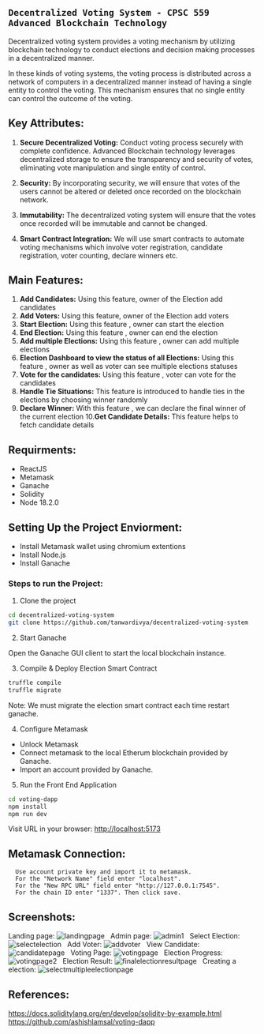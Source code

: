 ## `Decentralized Voting System - CPSC 559 Advanced Blockchain Technology`

<p>Decentralized voting system provides a voting mechanism by utilizing blockchain technology to conduct elections and decision making processes in a decentralized manner.
<p>In these kinds of voting systems, the voting process is distributed across a network of computers in a decentralized manner instead of having a single entity to control the voting. This mechanism ensures that no single entity can control the outcome of the voting.


## Key Attributes:

1. **Secure Decentralized Voting:** Conduct voting process securely with complete confidence. Advanced Blockchain technology leverages decentralized storage to ensure the transparency and security of votes, eliminating vote manipulation and single entity of control.

2. **Security:** By incorporating security, we will ensure that votes of the users cannot be altered or deleted once recorded on the blockchain network.

3. **Immutability:** The decentralized voting system will ensure that the votes once recorded will be immutable and cannot be changed.

4. **Smart Contract Integration:** We will use smart contracts to automate voting mechanisms which involve voter registration, candidate registration, voter counting, declare winners etc.


## Main Features:

1. **Add Candidates:** Using this feature, owner of the Election add candidates
2. **Add Voters:** Using this feature, owner of the Election add voters
3. **Start Election:** Using this feature , owner can start the election
4. **End Election:** Using this feature , owner can end the election
5. **Add multiple Elections:** Using this feature , owner can add multiple elections
6. **Election Dashboard to view the status of all Elections:** Using this feature , owner as well as voter can see multiple elections statuses
7. **Vote for the candidates:** Using this feature , voter can vote for the candidates
8. **Handle Tie Situations:** This feature is introduced to handle ties in the elections by choosing winner randomly
9. **Declare Winner:** With this feature , we can declare the final winner of the current election
10.**Get Candidate Details:** This feature helps to fetch candidate details


## Requirments:

- ReactJS
- Metamask
- Ganache
- Solidity
- Node 18.2.0


## Setting Up the Project Enviorment:

- Install Metamask wallet using chromium extentions
- Install Node.js
- Install Ganache

### Steps to run the Project:

1. Clone the project

```bash
cd decentralized-voting-system
git clone https://github.com/tanwardivya/decentralized-voting-system
```

2. Start Ganache

Open the Ganache GUI client to start the local blockchain instance.

3. Compile & Deploy Election Smart Contract

```bash
truffle compile
truffle migrate
```

Note: We must migrate the election smart contract each time restart ganache.

4. Configure Metamask

- Unlock Metamask
- Connect metamask to the local Etherum blockchain provided by Ganache.
- Import an account provided by Ganache.

5. Run the Front End Application

```bash
cd voting-dapp
npm install
npm run dev
```

Visit URL in your browser: <http://localhost:5173>


##  Metamask Connection:

      Use account private key and import it to metamask.
      For the "Network Name" field enter "localhost".
      For the "New RPC URL" field enter "http://127.0.0.1:7545".
      For the chain ID enter "1337". Then click save.

## Screenshots:

Landing page:
![landingpage](screenshots/landingpage.png) &nbsp;
Admin page:
![admin1](screenshots/admin1.png) &nbsp;
Select Election:
![selectelection](screenshots/selectelection.png) &nbsp;
Add Voter:
![addvoter](screenshots/addvoter.png) &nbsp;
View Candidate:
![candidatepage](screenshots/candidatepage.png) &nbsp;
Voting Page:
![votingpage](screenshots/votingpage.png) &nbsp;
Election Progress:
![votingpage2](screenshots/votingpage2.png) &nbsp;
Election Result:
![finalelectionresultpage](screenshots/finalelectionresultpage.png) &nbsp;
Creating a election:
![selectmultipleelectionpage](screenshots/selectmultipleelectionpage.png) &nbsp;


## References:

https://docs.soliditylang.org/en/develop/solidity-by-example.html
https://github.com/ashishlamsal/voting-dapp
